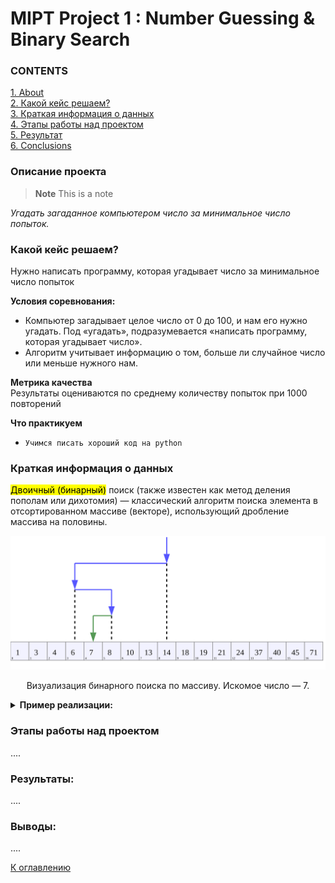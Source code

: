 # MIPT Project 1 : Number Guessing & Binary Search

### CONTENTS   
[1. About](.README.md#Описание-проекта)  
[2. Какой кейс решаем?](.README.md#Какой-кейс-решаем)  
[3. Краткая информация о данных](.README.md#Краткая-информация-о-данных)  
[4. Этапы работы над проектом](.README.md#Этапы-работы-над-проектом)  
[5. Результат](.README.md#Результат)    
[6. Conclusions](.README.md#Выводы) 

### Описание проекта  
> **Note**
> This is a note

  
*Угадать загаданное компьютером число за минимальное число попыток.*

### Какой кейс решаем?    
Нужно написать программу, которая угадывает число за минимальное число попыток

**Условия соревнования:**  
- Компьютер загадывает целое число от 0 до 100, и нам его нужно угадать. Под «угадать», подразумевается «написать программу, которая угадывает число».
- Алгоритм учитывает информацию о том, больше ли случайное число или меньше нужного нам.

**Метрика качества**     
Результаты оцениваются по среднему количеству попыток при 1000 повторений

**Что практикуем**     

+ `Учимся писать хороший код на python`


### Краткая информация о данных

<mark>Двоичный (бинарный)</mark> поиск (также известен как метод деления пополам или дихотомия) — классический алгоритм поиска элемента в отсортированном массиве (векторе), использующий дробление массива на половины. 

![Image](binary_search_depiction.png)

<p align="center">Визуализация бинарного поиска по массиву. Искомое число — 7.</p>

<details><summary><b>Пример реализации:</b></summary>

```py
def binary_search(list, key):
    low = 0
    high = len(list) - 1

    while low <= high:
        mid = (low + high) // 2
        midVal = list[mid]
        if midVal == key:
            return mid
        if midVal > key:
            high = mid - 1
        else:
            low = mid + 1

    return 'not found'
```
</details>




### Этапы работы над проектом  
....


### Результаты:  
....


### Выводы:  
....


[К оглавлению](.README.md#Оглавление)